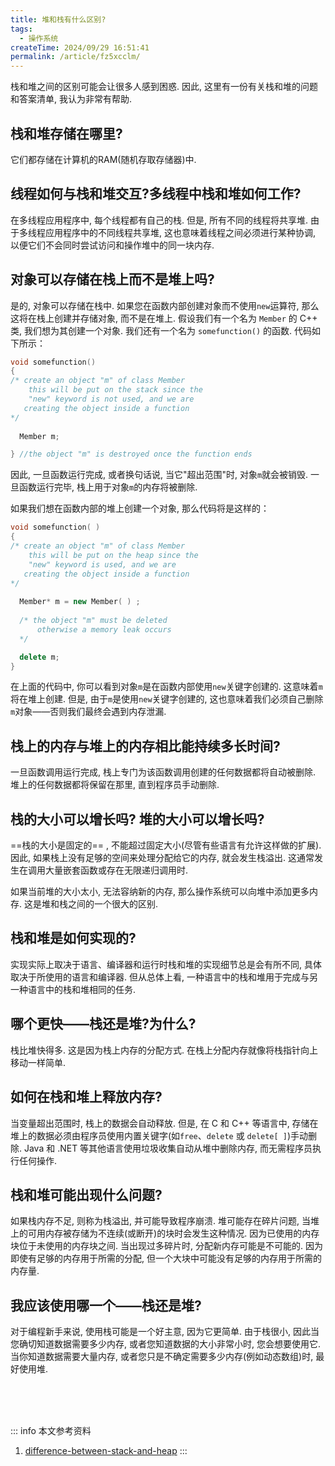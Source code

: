 ```yaml
---
title: 堆和栈有什么区别?
tags:
  - 操作系统
createTime: 2024/09/29 16:51:41
permalink: /article/fz5xcclm/
---
```

栈和堆之间的区别可能会让很多人感到困惑. 因此, 这里有一份有关栈和堆的问题和答案清单, 我认为非常有帮助. 
<!-- more -->

## 栈和堆存储在哪里?
它们都存储在计算机的RAM(随机存取存储器)中.

## 线程如何与栈和堆交互?多线程中栈和堆如何工作?
在多线程应用程序中, 每个线程都有自己的栈. 但是, 所有不同的线程将共享堆. 由于多线程应用程序中的不同线程共享堆, 这也意味着线程之间必须进行某种协调, 以便它们不会同时尝试访问和操作堆中的同一块内存. 

## 对象可以存储在栈上而不是堆上吗?
是的, 对象可以存储在栈中. 如果您在函数内部创建对象而不使用`new`运算符, 那么这将在栈上创建并存储对象, 而不是在堆上. 假设我们有一个名为 `Member` 的 C++ 类, 我们想为其创建一个对象. 我们还有一个名为 `somefunction()` 的函数. 代码如下所示：


```c++
void somefunction()
{
/* create an object "m" of class Member
    this will be put on the stack since the 
    "new" keyword is not used, and we are 
   creating the object inside a function
*/
  
  Member m;

} //the object "m" is destroyed once the function ends
```

因此, 一旦函数运行完成, 或者换句话说, 当它"超出范围"时, 对象`m`就会被销毁. 一旦函数运行完毕, 栈上用于对象`m`的内存将被删除. 

如果我们想在函数内部的堆上创建一个对象, 那么代码将是这样的：
```c++
void somefunction( )
{
/* create an object "m" of class Member
    this will be put on the heap since the 
    "new" keyword is used, and we are 
   creating the object inside a function
*/
  
  Member* m = new Member( ) ;
  
  /* the object "m" must be deleted
      otherwise a memory leak occurs
  */

  delete m; 
} 

```

在上面的代码中, 你可以看到对象`m`是在函数内部使用`new`关键字创建的. 这意味着`m`将在堆上创建. 但是, 由于`m`是使用`new`关键字创建的, 这也意味着我们必须自己删除`m`对象——否则我们最终会遇到内存泄漏. 

## 栈上的内存与堆上的内存相比能持续多长时间?
一旦函数调用运行完成, 栈上专门为该函数调用创建的任何数据都将自动被删除. 堆上的任何数据都将保留在那里, 直到程序员手动删除. 

## 栈的大小可以增长吗? 堆的大小可以增长吗?
==栈的大小是固定的== , 不能超过固定大小(尽管有些语言有允许这样做的扩展). 因此, 如果栈上没有足够的空间来处理分配给它的内存, 就会发生栈溢出. 这通常发生在调用大量嵌套函数或存在无限递归调用时. 

如果当前堆的大小太小, 无法容纳新的内存, 那么操作系统可以向堆中添加更多内存. 这是堆和栈之间的一个很大的区别. 

## 栈和堆是如何实现的?
实现实际上取决于语言、编译器和运行时栈和堆的实现细节总是会有所不同, 具体取决于所使用的语言和编译器. 但从总体上看, 一种语言中的栈和堆用于完成与另一种语言中的栈和堆相同的任务. 

## 哪个更快——栈还是堆?为什么?
栈比堆快得多. 这是因为栈上内存的分配方式. 在栈上分配内存就像将栈指针向上移动一样简单. 

## 如何在栈和堆上释放内存?
当变量超出范围时, 栈上的数据会自动释放. 但是, 在 C 和 C++ 等语言中, 存储在堆上的数据必须由程序员使用内置关键字(如`free`、`delete` 或 `delete[ ]`)手动删除. Java 和 .NET 等其他语言使用垃圾收集自动从堆中删除内存, 而无需程序员执行任何操作. 

## 栈和堆可能出现什么问题?
如果栈内存不足, 则称为栈溢出, 并可能导致程序崩溃. 堆可能存在碎片问题, 当堆上的可用内存被存储为不连续(或断开)的块时会发生这种情况. 因为已使用的内存块位于未使用的内存块之间. 当出现过多碎片时, 分配新内存可能是不可能的. 因为即使有足够的内存用于所需的分配, 但一个大块中可能没有足够的内存用于所需的内存量. 

## 我应该使用哪一个——栈还是堆?
对于编程新手来说, 使用栈可能是一个好主意, 因为它更简单. 
由于栈很小, 因此当您确切知道数据需要多少内存, 或者您知道数据的大小非常小时, 您会想要使用它. 当你知道数据需要大量内存, 或者您只是不确定需要多少内存(例如动态数组)时, 最好使用堆. 

<br /><br /><br />

::: info 本文参考资料
1. [difference-between-stack-and-heap](https://www.programmerinterview.com/data-structures/difference-between-stack-and-heap/)
:::